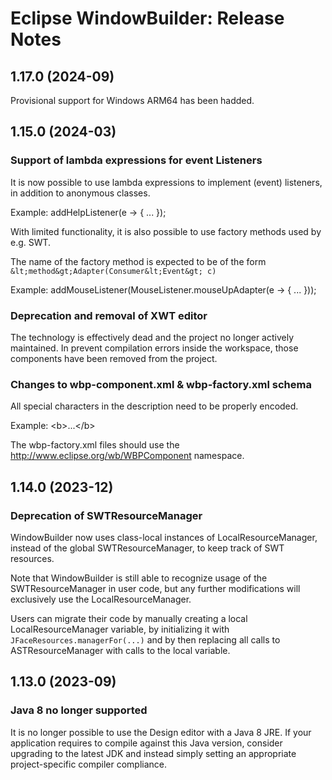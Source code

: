 # Eclipse WindowBuilder: Release Notes

## 1.17.0 (2024-09)

Provisional support for Windows ARM64 has been hadded.

## 1.15.0 (2024-03)

### Support of lambda expressions for event Listeners

It is now possible to use lambda expressions to implement (event) listeners,
in addition to anonymous classes.

Example:
addHelpListener(e -> {
   ...
});

With limited functionality, it is also possible to use factory methods
used by e.g. SWT.

The name of the factory method is expected to be of the form
`&lt;method&gt;Adapter(Consumer&lt;Event&gt; c)`

Example:
addMouseListener(MouseListener.mouseUpAdapter(e -> {
   ...
}));

### Deprecation and removal of XWT editor

The technology is effectively dead and the project no longer actively maintained.
In prevent compilation errors inside the workspace, those components have been
removed from the project.

### Changes to wbp-component.xml & wbp-factory.xml schema

All special characters in the description need to be properly encoded.

Example:
&lt;b&gt;...&lt;/b&gt;

The wbp-factory.xml files should use the http://www.eclipse.org/wb/WBPComponent
namespace.

## 1.14.0 (2023-12)

### Deprecation of SWTResourceManager

WindowBuilder now uses class-local instances of LocalResourceManager, instead of
the global SWTResourceManager, to keep track of SWT resources.

Note that WindowBuilder is still able to recognize usage of the
SWTResourceManager in user code, but any further modifications will exclusively
use the LocalResourceManager.

Users can migrate their code by manually creating a local LocalResourceManager
variable, by initializing it with `JFaceResources.managerFor(...)` and by then
replacing all calls to ASTResourceManager with calls to the local variable.

## 1.13.0 (2023-09)

### Java 8 no longer supported

It is no longer possible to use the Design editor with a Java 8 JRE. If your
application requires to compile against this Java version, consider upgrading to
the latest JDK and instead simply setting an appropriate project-specific
compiler compliance.
